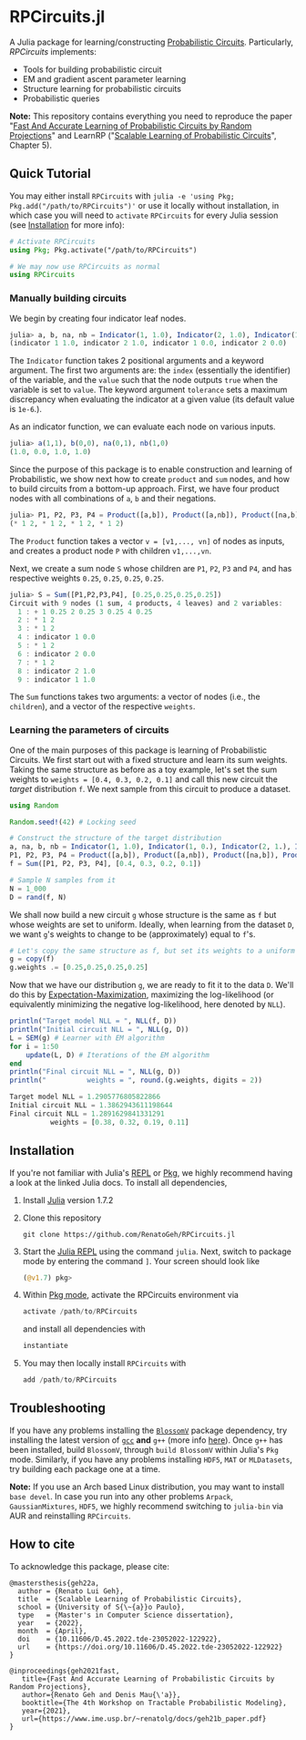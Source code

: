 RPCircuits.jl
=============

A Julia package for learning/constructing [Probabilistic Circuits][probcirc20]. Particularly,
*RPCircuits* implements:

* Tools for building probabilistic circuit
* EM and gradient ascent parameter learning
* Structure learning for probabilistic circuits
* Probabilistic queries

**Note:** This repository contains everything you need to reproduce the paper "[Fast And Accurate
Learning of Probabilistic Circuits by Random Projections][link_artigo]" and LearnRP ("[Scalable
Learning of Probabilistic Circuits][link_msc]", Chapter 5).

[link_msc]: https://www.teses.usp.br/teses/disponiveis/45/45134/tde-23052022-122922/en.php
[link_artigo]: https://www.ime.usp.br/~renatolg/docs/geh21b_paper.pdf
[probcirc20]: http://starai.cs.ucla.edu/papers/ProbCirc20.pdf

## Quick Tutorial

You may either install `RPCircuits` with `julia -e 'using Pkg; Pkg.add("/path/to/RPCircuits")'`
or use it locally without installation, in which case you will need to `activate` `RPCircuits`
for every Julia session (see [Installation](#installation) for more info):

```julia
# Activate RPCircuits
using Pkg; Pkg.activate("/path/to/RPCircuits")

# We may now use RPCircuits as normal
using RPCircuits

```

### Manually building circuits

We begin by creating four indicator leaf nodes.

```julia
julia> a, b, na, nb = Indicator(1, 1.0), Indicator(2, 1.0), Indicator(1, 0.0), Indicator(2, 0.0)
(indicator 1 1.0, indicator 2 1.0, indicator 1 0.0, indicator 2 0.0)
```
The `Indicator` function takes 2 positional arguments and a keyword argument. The first two
arguments are: the `index` (essentially the identifier) of the variable, and the `value` such that
the node outputs `true` when the variable is set to `value`. The keyword argument `tolerance` sets
a maximum discrepancy when evaluating the indicator at a given value (its default value is
`1e-6`.).

As an indicator function, we can evaluate each node on various inputs.
```julia
julia> a(1,1), b(0,0), na(0,1), nb(1,0)
(1.0, 0.0, 1.0, 1.0)
```

Since the purpose of this package is to enable construction and learning of Probabilistic, we show
next how to create `product` and `sum` nodes, and how to build circuits from a bottom-up approach.
First, we have four product nodes with all combinations of `a`, `b` and their negations.
```julia
julia> P1, P2, P3, P4 = Product([a,b]), Product([a,nb]), Product([na,b]), Product([na,nb])
(* 1 2, * 1 2, * 1 2, * 1 2)
```
The `Product` function takes a vector `v = [v1,..., vn]` of nodes as inputs, and creates a product
node `P` with children `v1,...,vn`.

Next, we create a sum node `S` whose children are `P1`, `P2`, `P3` and `P4`, and has respective
weights `0.25`, `0.25`, `0.25`, `0.25`.
```julia
julia> S = Sum([P1,P2,P3,P4], [0.25,0.25,0.25,0.25])
Circuit with 9 nodes (1 sum, 4 products, 4 leaves) and 2 variables:
  1 : + 1 0.25 2 0.25 3 0.25 4 0.25
  2 : * 1 2
  3 : * 1 2
  4 : indicator 1 0.0
  5 : * 1 2
  6 : indicator 2 0.0
  7 : * 1 2
  8 : indicator 2 1.0
  9 : indicator 1 1.0
```

The `Sum` functions takes two arguments: a vector of nodes (i.e., the `children`), and a vector of
the respective `weights`.

### Learning the parameters of circuits

One of the main purposes of this package is learning of Probabilistic Circuits. We first start out
with a fixed structure and learn its sum weights. Taking the same structure as before as a toy
example, let's set the sum weights to `weights = [0.4, 0.3, 0.2, 0.1]` and call this new circuit
the *target* distribution `f`. We next sample from this circuit to produce a dataset.
```julia
using Random

Random.seed!(42) # Locking seed

# Construct the structure of the target distribution
a, na, b, nb = Indicator(1, 1.0), Indicator(1, 0.), Indicator(2, 1.), Indicator(2, 0.)
P1, P2, P3, P4 = Product([a,b]), Product([a,nb]), Product([na,b]), Product([na,nb])
f = Sum([P1, P2, P3, P4], [0.4, 0.3, 0.2, 0.1])

# Sample N samples from it
N = 1_000
D = rand(f, N)
```

We shall now build a new circuit `g` whose structure is the same as `f` but whose weights are set
to uniform. Ideally, when learning from the dataset `D`, we want `g`'s weights to change to be
(approximately) equal to `f`'s.
```julia
# Let's copy the same structure as f, but set its weights to a uniform
g = copy(f)
g.weights .= [0.25,0.25,0.25,0.25]
```

Now that we have our distribution `g`, we are ready to fit it to the data `D`. We'll do this by
[Expectation-Maximization][em-spns], maximizing the log-likelihood (or equivalently minimizing the
negative log-likelihood, here denoted by `NLL`).

[em-spns]: https://ipa.iwr.uni-heidelberg.de/ipabib/Papers/Desana2016.pdf
```julia
println("Target model NLL = ", NLL(f, D))
println("Initial circuit NLL = ", NLL(g, D))
L = SEM(g) # Learner with EM algorithm
for i = 1:50
    update(L, D) # Iterations of the EM algorithm
end
println("Final circuit NLL = ", NLL(g, D))
println("          weights = ", round.(g.weights, digits = 2))
```
```julia
Target model NLL = 1.2905776805822866
Initial circuit NLL = 1.3862943611198644
Final circuit NLL = 1.2891629841331291
          weights = [0.38, 0.32, 0.19, 0.11]
```

## Installation

If you're not familiar with Julia's [REPL][repl_doc] or [Pkg][pkg_doc], we highly recommend having
a look at the linked Julia docs. To install all dependencies,

1. Install [Julia][julialang] version 1.7.2

2. Clone this repository
   ```
   git clone https://github.com/RenatoGeh/RPCircuits.jl
   ```

3. Start the [Julia REPL][repl_doc] using the command `julia`. Next, switch to package mode by
   entering the command `]`. Your screen should look like

   ```julia
   (@v1.7) pkg>
   ```

4. Within [Pkg mode][pkg_doc], activate the RPCircuits environment via 
   ```julia
   activate /path/to/RPCircuits
   ```
   and install all dependencies with
   ```julia
   instantiate
   ```

5. You may then locally install `RPCircuits` with
   ```julia
   add /path/to/RPCircuits
   ```

## Troubleshooting

If you have any problems installing the [`BlossomV`][blossomv] package dependency, try installing
the latest version of [`gcc`][gcc] **and** `g++` (more info [here][blossomv_build]). Once
`g++` has been installed, build `BlossomV`, through `build BlossomV` within Julia's `Pkg` mode.
Similarly, if you have any problems installing `HDF5`, `MAT` or `MLDatasets`, try building each
package one at a time.

**Note:** If you use an Arch based Linux distribution, you may want to install `base devel`. In
case you run into any other problems `Arpack`, `GaussianMixtures`, `HDF5`, we highly recommend
switching to `julia-bin` via AUR and reinstalling `RPCircuits`.

[julialang]: https://julialang.org/
[repl_doc]: https://docs.julialang.org/en/v1/stdlib/REPL/
[pkg_doc]: https://pkgdocs.julialang.org/v1
[blossomv]: https://github.com/mlewe/BlossomV.jl
[blossomv_build]: https://github.com/mlewe/BlossomV.jl#building
[gcc]: https://gcc.gnu.org/

## How to cite

To acknowledge this package, please cite:
```
@mastersthesis{geh22a,
  author = {Renato Lui Geh},
  title  = {Scalable Learning of Probabilistic Circuits},
  school = {University of S{\~{a}}o Paulo},
  type   = {Master's in Computer Science dissertation},
  year   = {2022},
  month  = {April},
  doi    = {10.11606/D.45.2022.tde-23052022-122922},
  url    = {https://doi.org/10.11606/D.45.2022.tde-23052022-122922}
}

@inproceedings{geh2021fast,
   title={Fast And Accurate Learning of Probabilistic Circuits by Random Projections},
   author={Renato Geh and Denis Mau{\'a}},
   booktitle={The 4th Workshop on Tractable Probabilistic Modeling},
   year={2021},
   url={https://www.ime.usp.br/~renatolg/docs/geh21b_paper.pdf}
}
```

